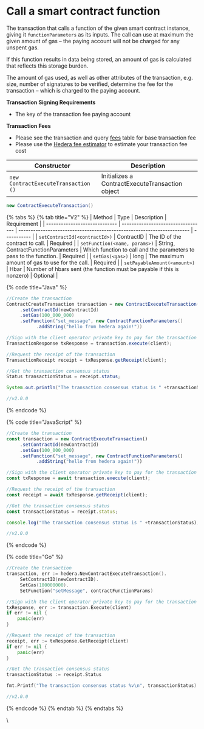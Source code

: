 # Call a smart contract function

The transaction that calls a function of the given smart contract instance, giving it `functionParameters` as its inputs. The call can use at maximum the given amount of gas – the paying account will not be charged for any unspent gas.

If this function results in data being stored, an amount of gas is calculated that reflects this storage burden.

The amount of gas used, as well as other attributes of the transaction, e.g. size, number of signatures to be verified, determine the fee for the transaction – which is charged to the paying account.

**Transaction Signing Requirements**

* The key of the transaction fee paying account

**Transaction Fees**

* Please see the transaction and query [fees](broken-reference) table for base transaction fee
* Please use the [Hedera fee estimator](https://hedera.com/fees) to estimate your transaction fee cost

| Constructor                         | Description                                     |
| ----------------------------------- | ----------------------------------------------- |
| `new ContractExecuteTransaction ()` | Initializes a ContractExecuteTransaction object |

```java
new ContractExecuteTransaction()
```

{% tabs %}
{% tab title="V2" %}
| Method                        | Type                               | Description                                                            | Requirement |
| ----------------------------- | ---------------------------------- | ---------------------------------------------------------------------- | ----------- |
| `setContractId(<contractId>)` | ContractID                         | The ID of the contract to call.                                        | Required    |
| `setFunction(<name, params>)` | String, ContractFunctionParameters | Which function to call and the parameters to pass to the function.     | Required    |
| `setGas(<gas>)`               | long                               | The maximum amount of gas to use for the call.                         | Required    |
| `setPayableAmount(<amount>)`  | Hbar                               | Number of hbars sent (the function must be payable if this is nonzero) | Optional    |

{% code title="Java" %}
```java
//Create the transaction
ContractCreateTransaction transaction = new ContractExecuteTransaction()
     .setContractId(newContractId)
     .setGas(100_000_000)
     .setFunction("set_message", new ContractFunctionParameters()
           .addString("hello from hedera again!"))

//Sign with the client operator private key to pay for the transaction and submit the query to a Hedera network
TransactionResponse txResponse = transaction.execute(client);

//Request the receipt of the transaction
TransactionReceipt receipt = txResponse.getReceipt(client);

//Get the transaction consensus status
Status transactionStatus = receipt.status;

System.out.println("The transaction consensus status is " +transactionStatus);

//v2.0.0
```
{% endcode %}

{% code title="JavaScript" %}
```javascript
//Create the transaction
const transaction = new ContractExecuteTransaction()
     .setContractId(newContractId)
     .setGas(100_000_000)
     .setFunction("set_message", new ContractFunctionParameters()
           .addString("hello from hedera again!"))

//Sign with the client operator private key to pay for the transaction and submit the query to a Hedera network
const txResponse = await transaction.execute(client);

//Request the receipt of the transaction
const receipt = await txResponse.getReceipt(client);

//Get the transaction consensus status
const transactionStatus = receipt.status;

console.log("The transaction consensus status is " +transactionStatus);

//v2.0.0
```
{% endcode %}

{% code title="Go" %}
```go
//Create the transaction
transaction, err := hedera.NewContractExecuteTransaction().
     SetContractID(newContractID).
     SetGas(100000000).
     SetFunction("setMessage", contractFunctionParams)

//Sign with the client operator private key to pay for the transaction and submit the query to a Hedera network
txResponse, err := transaction.Execute(client)
if err != nil {
	panic(err)
}

//Request the receipt of the transaction
receipt, err := txResponse.GetReceipt(client)
if err != nil {
	panic(err)
}

//Get the transaction consensus status
transactionStatus := receipt.Status

fmt.Printf("The transaction consensus status %v\n", transactionStatus)

//v2.0.0
```
{% endcode %}
{% endtab %}
{% endtabs %}

\\
